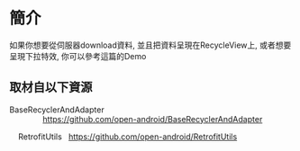 簡介
======

如果你想要從伺服器download資料, 並且把資料呈現在RecycleView上, 或者想要呈現下拉特效, 你可以參考這篇的Demo

取材自以下資源
--------
BaseRecyclerAndAdapter                                         
                https://github.com/open-android/BaseRecyclerAndAdapter  
  
  
   
RetrofitUtils  
https://github.com/open-android/RetrofitUtils

  





